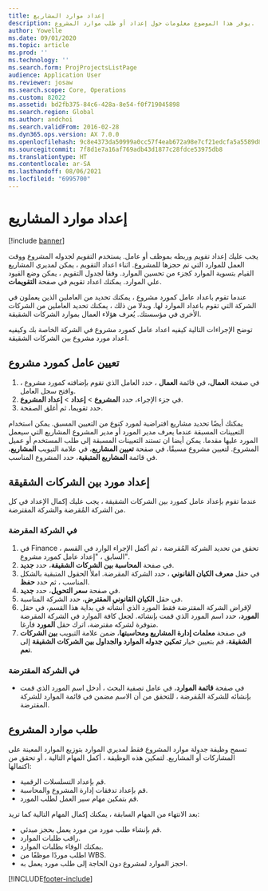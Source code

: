 ```yaml
---
title: إعداد موارد المشاريع
description: يوفر هذا الموضوع معلومات حول إعداد أو طلب موارد المشروع.
author: Yowelle
ms.date: 09/01/2020
ms.topic: article
ms.prod: ''
ms.technology: ''
ms.search.form: ProjProjectsListPage
audience: Application User
ms.reviewer: josaw
ms.search.scope: Core, Operations
ms.custom: 82022
ms.assetid: bd2fb375-84c6-428a-8e54-f0f719045898
ms.search.region: Global
ms.author: andchoi
ms.search.validFrom: 2016-02-28
ms.dyn365.ops.version: AX 7.0.0
ms.openlocfilehash: 9c8e4373da50999a0cc57f4eab672a98e7cf21edcfa5a5589d87691603a777de
ms.sourcegitcommit: 7f8d1e7a16af769adb43d1877c28fdce53975db8
ms.translationtype: HT
ms.contentlocale: ar-SA
ms.lasthandoff: 08/06/2021
ms.locfileid: "6995700"
---
```

# <a name="set-up-project-resources"></a>إعداد موارد المشاريع

[!include [banner](../includes/banner.md)]

يجب عليك إعداد تقويم وربطه بموظف أو عامل. يستخدم التقويم لجدوله المشروع ووقت العمل للموارد التي تم حجزها للمشروع. اثناء اعداد التقويم ، يمكن لمديري المشاريع القيام بتسوية الموارد كجزء من تحسين الموارد. وفقا لجدول التقويم ، يمكن وضع القيود علي الموارد. يمكنك اعداد تقويم في صفحة **التقويمات**.

عندما تقوم باعداد عامل كمورد مشروع ، يمكنك تحديد من العاملين الذين يعملون في الشركة التي تقوم باعداد الموارد لها. وبدلا من ذلك ، يمكنك تحديد العاملين من الشركات الأخرى في مؤسستك. يُعرف هؤلاء العمال بموارد الشركات الشقيقة.

توضح الإجراءات التالية كيفيه اعداد عامل كمورد مشروع في الشركة الخاصة بك وكيفيه اعداد مورد مشروع بين الشركات الشقيقة.

## <a name="set-up-a-worker-as-a-project-resource"></a>تعيين عامل كمورد مشروع

1. في صفحة **العمال**، في قائمة **العمال** ، حدد العامل الذي تقوم بإضافته كمورد مشروع ، وافتح سجل العامل.
2. في جزء الإجراء، حدد **المشروع** &gt; **إعداد** &gt; **إعداد المشروع**.
3. حدد تقويما، ثم أغلق الصفحة.

يمكنك أيضًا تحديد مشاريع افتراضية لمورد كنوع من التعيين المسبق. يمكن استخدام التعيينات المسبقة عندما يعرف مدير المورد أو مدير المشروع المشاريع التي سيعمل المورد عليها مقدما. يمكن أيضا ان تستند التعيينات المسبقة إلى طلب المستخدم أو عميل المشروع. لتعيين مشروع مسبقًا، في صفحة **تعيين المشاريع**، في علامة التبويب **المشاريع**، في قائمة **المشاريع المتبقية**، حدد المشروع المناسب.

## <a name="set-up-an-intercompany-resource"></a>إعداد مورد بين الشركات الشقيقة

عندما تقوم بإعداد عامل كمورد بين الشركات الشقيقة ، يجب عليك إكمال الإعداد في كل من الشركة المُقرضة والشركة المقترضة.

### <a name="in-the-lending-company"></a>في الشركة المقرضة

1. في Finance ، تحقق من تحديد الشركة المُقرضة ، ثم أكمل الإجراء الوارد في القسم السابق ، "إعداد عامل كمورد مشروع".
2. في صفحة **المحاسبة بين الشركات الشقيقة**، حدد **جديد**.
3. في حقل **معرف الكيان القانوني** ، حدد الشركة المقرضة. املأ الحقول المتبقية بالشكل المناسب ، ثم حدد **حفظ**.
4. في صفحة **سعر التحويل**، حدد **جديد**.
5. في حقل **الكيان القانوني المقترض**، حدد الشركة المناسبة.
6. لإقراض الشركة المقترضة فقط المورد الذي أنشأته في بداية هذا القسم، في حقل **المورد**، حدد اسم المورد الذي قمت بإنشائه. لجعل كافة الموارد في الشركة المقرضة متوفرة لشركه مقترضة، اترك حقل **المورد** فارغا.
7. في صفحة **معلمات إدارة المشاريع ومحاسبتها**، ضمن علامة التبويب **بين الشركات الشقيقة**، قم بتعيين خيار **تمكين جدوله الموارد والجداول بين الشركات الشقيقة** إلى **نعم**.

### <a name="in-the-borrowing-company"></a>في الشركة المقترضة

- في صفحة **قائمة الموارد**، في عامل تصفية البحث ، أدخل اسم المورد الذي قمت بإنشائه للشركة المُقرضة ، للتحقق من أن الاسم مضمن في قائمة الموارد للشركة المقترضة.

## <a name="request-project-resources"></a>طلب موارد المشروع
تسمح وظيفة جدولة موارد المشروع فقط لمديري الموارد بتوزيع الموارد المعينة على المشاركات أو المشاريع. لتمكين هذه الوظيفة ، أكمل المهام التالية ، أو تحقق من اكتمالها:

- قم بإعداد التسلسلات الرقمية.
- قم بإعداد تدفقات إدارة المشروع والمحاسبة.
- قم بتمكين مهام سير العمل لطلب المورد.

بعد الانتهاء من المهام السابقة ، يمكنك إكمال المهام التالية كما تريد:

- قم بإنشاء طلب مورد من مورد يعمل بحجز مبدئي.
- راقب طلبات الموارد.
- يمكنك الوفاء بطلبات الموارد.
- اطلب موردًا موظفًا من WBS.
- احجز الموارد لمشروع دون الحاجة إلى طلب مورد يعمل به.


[!INCLUDE[footer-include](../includes/footer-banner.md)]